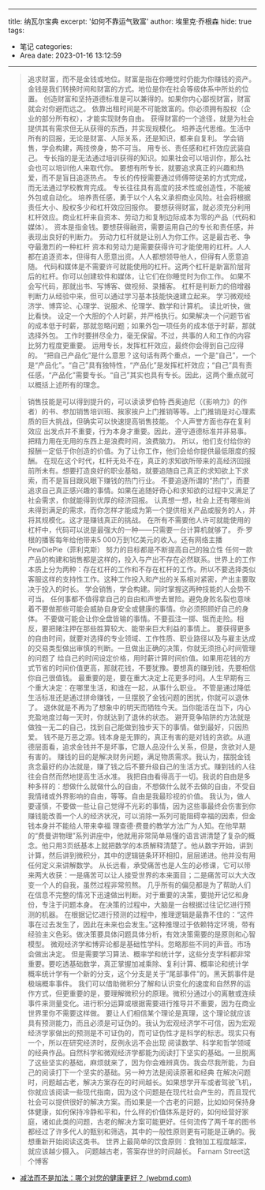 
---
title: 纳瓦尔宝典
excerpt: '如何不靠运气致富'
author: 埃里克·乔根森
hide: true
tags:
  - 笔记
categories:
  - Area
date: 2023-01-16 13:12:59 
---

> 追求财富，而不是金钱或地位。财富是指在你睡觉时仍能为你赚钱的资产。金钱是我们转换时间和财富的方式。地位是你在社会等级体系中所处的位置。
> 创造财富和坚持道德标准是可以兼得的。如果你内心鄙视财富，财富就会对你避而远之。
> 依靠出租时间是不可能致富的。你必须拥有股权（企业的部分所有权），才能实现财务自由。
> 获得财富的一个途径，就是为社会提供其有需求但无从获得的东西，并实现规模化。
> 培养迭代思维。生活中所有的回报，无论是财富、人际关系，还是知识，都来自复利。
> 学会销售，学会构建，两技傍身，势不可当。
> 用专长、责任感和杠杆效应武装自己。
> 专长指的是无法通过培训获得的知识。如果社会可以培训你，那么社会也可以培训他人来取代你。
> 要想有所专长，就要追求真正的兴趣和热爱，而不是盲目追逐热点。
> 专长的传授需要通过师傅带徒弟的方式完成，而无法通过学校教育完成。
> 专长往往具有高度的技术性或创造性，不能被外包或自动化。
> 培养责任感，勇于以个人名义承担商业风险。社会将根据责任大小、股权多少和杠杆效应回报你。
> 要想获得财富，就必须充分利用杠杆效应。商业杠杆来自资本、劳动力和复制边际成本为零的产品（代码和媒体）。
> 资本是指金钱。要想获得融资，需要运用自己的专长和责任感，并表现出良好的判断力。
> 劳动力杠杆就是让别人为你工作。这是最古老、争夺最激烈的一种杠杆
> 资本和劳动力是需要获得许可才能使用的杠杆。人人都在追逐资本，但得有人愿意出资。人人都想领导他人，但得有人愿意追随。
> 代码和媒体是不需要许可就能使用的杠杆。这两个杠杆是新富阶层背后的杠杆。你可以创建软件和媒体，让它们在你睡觉时为你工作。
> 如果不会写代码，那就出书、写博客、做视频、录播客。
> 杠杆是判断力的倍增器
> 判断力从经验中来，但可以通过学习基本技能快速建立起来。
> 学习微观经济学、博弈论、心理学、说服术、伦理学、数学和计算机。
> 读比听快，做比看快。
> 设定一个大胆的个人时薪，并严格执行。如果解决一个问题节省的成本低于时薪，那就忽略问题；如果外包一项任务的成本低于时薪，那就选择外包。
> 工作时要拼尽全力，毫无保留。不过，共事的人和工作的内容比努力程度更重要。
> 运用专长，发挥杠杆效应，最终你会得到自己应得的。
> “把自己产品化”是什么意思？这句话有两个重点，一个是“自己”，一个是“产品化”。“自己”具有独特性，“产品化”是发挥杠杆效应；“自己”具有责任感，“产品化”需要专长。“自己”其实也具有专长。因此，这两个重点就可以概括上述所有的理念。


> 销售技能是可以得到提升的，可以读读罗伯特·西奥迪尼（《影响力》的作者）的书、参加销售培训班、挨家挨户上门推销等等。上门推销是对心理素质的巨大挑战，但确实可以快速提高销售技能。
> 个人声誉方面也存在复利效应
> 出发点并不重要，行为本身才重要。因此，遵守道德标准并非易事。
> 把精力用在无用的东西上是浪费时间，浪费脑力。
> 所以，他们支付给你的报酬一定低于你创造的价值。为了让你工作，他们会给你提供最低限度的报酬。
> 在现在这个时代，杠杆无处不在，真正的求知欲所带来的高经济回报前所未有。想要打造良好的职业基础，就要追随自己真正的求知欲上下求索，而不是盲目跟风眼下赚钱的热门行业。
> 不要追逐所谓的“热门”，而要追求自己真正感兴趣的事情。如果在追随好奇心和求知欲的过程中又满足了社会需求，你就能得到优厚的经济回报。
> 认真想一想，社会上还有哪些尚未得到满足的需求，而你怎样才能成为第一个提供相关产品或服务的人，并将其规模化。这才是赚钱真正的挑战。
> 在所有不需要他人许可就能使用的杠杆中，代码可以说是最强大的一种——只需要一台计算机就够了。
> 乔·罗根的播客每年给他带来5 000万到1亿美元的收入。还有网络主播PewDiePie（菲利克斯）
> 努力的目标都是不断提高自己的独立性
> 任何一款产品的构建和销售都是这样的，投入与产出不存在必然联系。世界上的工作本质上分为两种：存在杠杆的工作和不存在杠杆的工作。所以不要选择类似客服这样的支持性工作。这种工作投入和产出的关系相对紧密，产出主要取决于投入的时长。
> 学会销售，学会构建。同时掌握这两种技能的人会势不可当。
> 任何事都不值得拿自己的自由和声誉去冒险。避免身败名裂也意味着不要做那些可能会威胁自身安全或健康的事情。你必须照顾好自己的身体。
> 不要做可能会让你全盘皆输的事情。不要孤注一掷、铤而走险。相反，要把赌注押在那些胜算较大、能带来巨大利益的事情上。
> 要获得更多的自由时间，就要对选择的专业领域、工作性质、职业路径以及与雇主达成的交易类型做出审慎的判断。一旦做出正确的决策，你就无须担心时间管理的问题了
> 给自己的时间设定价格，用时薪计算时间价值。如果用花钱的方式节省的时间价值更高，那就花钱，不要犹豫。要想真的赚到钱，先要相信你自己很值钱。
> 最重要的是，要在重大决定上花更多时间。人生早期有三个重大决定：在哪里生活，和谁在一起，从事什么职业。
> 不管是通过降低生活标准还是通过拼命赚钱，一旦摆脱了金钱问题的困扰，你就可以退休了。
> 退休就是不再为了想象中的明天而牺牲今天。当你能活在当下，内心充盈地度过每一天时，你就达到了退休的状态。
> 避开竞争陷阱的方法就是做独一无二的自己，找到自己能做到独步天下的事情。做到最好，只因热爱。
> 钱不是万恶之源。钱本身是无罪的，真正有害的是对钱的贪欲。从道德层面看，追求金钱并不是坏事，它跟人品没什么关系，但是，贪欲对人是有害的。
> 赚钱的目的是解决财务问题，满足物质需求。我认为，摆脱金钱贪念最好的办法就是，赚了钱之后不要升级自己的生活方式。赚到钱的人往往会自然而然地提高生活水准。
> 我把自由看得高于一切。我说的自由是多种多样的：想做什么就做什么的自由，不想做什么就不去做的自由，不受自我情绪或外界影响的自由，等等。自由是我最珍视的价值。
> 我认为，做人要谨慎，不要做一些让自己觉得不光彩的事情，因为这些事最终会伤害到你
> 赚钱能改善一个人的经济状况，可以消除一系列可能阻碍幸福的因素，但金钱本身并不能给人带来幸福
> 理查德·费曼的教学方法广为人知。在他早期的“费曼讲物理”系列讲座中，他就用非常简单易懂的语言讲清楚了复杂的概念。他只用3页纸基本上就把数学的本质解释清楚了。他从数字开始，讲到计算，然后讲到微积分，其中的逻辑链条环环相扣，层层递进。他并没有用任何定义来讲解数学。
> 从长远看，承受痛苦也是人生的必修课，它可以带来两大收获：一是痛苦可以让人接受世界的本来面目；二是痛苦可以大大改变一个人的自我，虽然过程非常煎熬。
> 几乎所有的偏见都是为了帮助人们在信息不完整的情况下迅速做出判断。对于重要的决策，要抛开记忆和身份，专注于问题本身。
> 在决策的过程中，大脑是一台根据过往记忆进行预测的机器。
> 在根据记忆进行预测的过程中，推理逻辑是最靠不住的：“这件事在过去发生了，因此在未来也会发生。”这种推理过于依赖特定环境，带有经验主义色彩。做决策要具体问题具体分析，有效决策需要的是原则和心智模型。
> 微观经济学和博弈论都是基础性学科。忽略那些不同的声音。市场会做出决定。
> 但是需要学习算法、概率学和统计学，这些分支学科都非常重要。要吃透基础数学，真正掌握加减乘除、复利计算、概率论和统计学
> 概率统计学有一个新的分支，这个分支是关于“尾部事件”的。黑天鹅事件是极端概率事件。
> 我们可以借助微积分了解和认识变化的速度和自然界的运作方式，但更重要的是，要理解微积分的原理。微积分通过小的离散或连续事件来测量变化。进行积分运算或根据需要进行推导并不重要，因为在商业世界里你不需要这样做。
> 要让人们相信某个理论是真理，这个理论就应该具有预测能力，而且必须是可证伪的。我认为宏观经济学不可信，因为宏观经济学家做出的预测是不可证伪的，而可证伪性才是科学的标志。现实只有一个，所以在研究经济时，反例永远不会出现
> 阅读数学、科学和哲学领域的经典作品。自然科学和微观经济学都能为阅读打下坚实的基础。一旦脱离了这些坚实的基础，麻烦就来了，因为你会难辨真伪。我会尽我所能，为自己的阅读打下一个坚实的基础。另一种方法是阅读原著和经典
> 在解决问题时，问题越古老，解决方案存在的时间越长。如果想学开车或者驾驶飞机，你就应该阅读一些现代指南，因为这个问题是在现代社会产生的，而且现代社会可以提供很好的解决方案。而如果是一个古老的问题，比如如何保持身体健康，如何保持冷静和平和，什么样的价值体系是好的，如何经营好家庭，诸如此类的问题，古老的解决方案可能更好。任何流传了两千年的图书都经过了许多代人的甄别和筛选，其中的一般性原则更有可能是正确的。我想重新开始阅读这类书。
> 世界上最简单的饮食原则：食物加工程度越深，就应该越少摄入。
> 问题越古老，答案存世的时间越长。
> Farnam Street这个博客




- [减法而不是加法：哪个对您的健康更好？ (webmd.com)](https://www.webmd.com/balance/features/subtracting-instead-of-adding-is-better-for-you)
